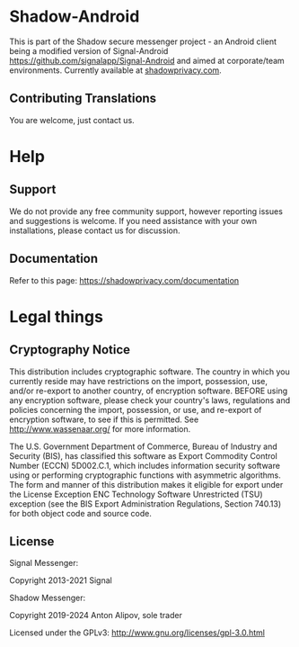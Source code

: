 # Shadow-Android

This is part of the Shadow secure messenger project - an Android client being a modified version of Signal-Android https://github.com/signalapp/Signal-Android and aimed at corporate/team environments.
Currently available at [shadowprivacy.com](https://shadowprivacy.com/download/).

## Contributing Translations

You are welcome, just contact us.

Help
====
## Support

We do not provide any free community support, however reporting issues and suggestions is welcome.
If you need assistance with your own installations, please contact us for discussion.

## Documentation

Refer to this page: https://shadowprivacy.com/documentation

# Legal things
## Cryptography Notice

This distribution includes cryptographic software. The country in which you currently reside may have restrictions on the import, possession, use, and/or re-export to another country, of encryption software.
BEFORE using any encryption software, please check your country's laws, regulations and policies concerning the import, possession, or use, and re-export of encryption software, to see if this is permitted.
See <http://www.wassenaar.org/> for more information.

The U.S. Government Department of Commerce, Bureau of Industry and Security (BIS), has classified this software as Export Commodity Control Number (ECCN) 5D002.C.1, which includes information security software using or performing cryptographic functions with asymmetric algorithms.
The form and manner of this distribution makes it eligible for export under the License Exception ENC Technology Software Unrestricted (TSU) exception (see the BIS Export Administration Regulations, Section 740.13) for both object code and source code.

## License

Signal Messenger:

Copyright 2013-2021 Signal

Shadow Messenger:

Copyright 2019-2024 Anton Alipov, sole trader

Licensed under the GPLv3: http://www.gnu.org/licenses/gpl-3.0.html
